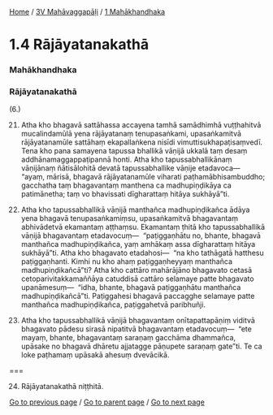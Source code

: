 
[Home](/) / [3V Mahāvaggapāḷi](/tipitaka/3V.md) / [1 Mahākhandhaka](/tipitaka/3V/1.md)

# 1.4 Rājāyatanakathā

### Mahākhandhaka

### Rājāyatanakathā

(6.)

21. Atha kho bhagavā sattāhassa accayena tamhā samādhimhā vuṭṭhahitvā mucalindamūlā yena rājāyatanaṃ tenupasaṅkami, upasaṅkamitvā rājāyatanamūle sattāhaṃ ekapallaṅkena nisīdi vimuttisukhapaṭisaṃvedī. Tena kho pana samayena tapussa bhallikā vāṇijā ukkalā taṃ desaṃ addhānamaggappaṭipannā honti. Atha kho tapussabhallikānaṃ vāṇijānaṃ ñātisālohitā devatā tapussabhallike vāṇije etadavoca—  “ayaṃ, mārisā, bhagavā rājāyatanamūle viharati paṭhamābhisambuddho; gacchatha taṃ bhagavantaṃ manthena ca madhupiṇḍikāya ca patimānetha; taṃ vo bhavissati dīgharattaṃ hitāya sukhāyā”ti.

22. Atha kho tapussabhallikā vāṇijā manthañca madhupiṇḍikañca ādāya yena bhagavā tenupasaṅkamiṃsu, upasaṅkamitvā bhagavantaṃ abhivādetvā ekamantaṃ aṭṭhaṃsu. Ekamantaṃ ṭhitā kho tapussabhallikā vāṇijā bhagavantaṃ etadavocuṃ—  “paṭiggaṇhātu no, bhante, bhagavā manthañca madhupiṇḍikañca, yaṃ amhākaṃ assa dīgharattaṃ hitāya sukhāyā”ti. Atha kho bhagavato etadahosi—  “na kho tathāgatā hatthesu paṭiggaṇhanti. Kimhi nu kho ahaṃ paṭiggaṇheyyaṃ manthañca madhupiṇḍikañcā”ti? Atha kho cattāro mahārājāno bhagavato cetasā cetoparivitakkamaññāya catuddisā cattāro selamaye patte bhagavato upanāmesuṃ—  “idha, bhante, bhagavā paṭiggaṇhātu manthañca madhupiṇḍikañcā”ti. Paṭiggahesi bhagavā paccagghe selamaye patte manthañca madhupiṇḍikañca, paṭiggahetvā paribhuñji.

23. Atha kho tapussabhallikā vāṇijā bhagavantaṃ onītapattapāṇiṃ viditvā bhagavato pādesu sirasā nipatitvā bhagavantaṃ etadavocuṃ—  “ete mayaṃ, bhante, bhagavantaṃ saraṇaṃ gacchāma dhammañca, upāsake no bhagavā dhāretu ajjatagge pāṇupete saraṇaṃ gate”ti. Te ca loke paṭhamaṃ upāsakā ahesuṃ dvevācikā.

===

24. Rājāyatanakathā niṭṭhitā.



[Go to previous page](/tipitaka/3V/1/1.3.md) / [Go to parent page](/tipitaka/3V/1.md) / [Go to next page](/tipitaka/3V/1/1.5.md)


